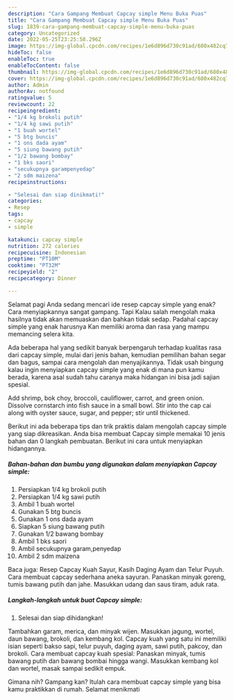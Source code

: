 ```yaml
---
description: "Cara Gampang Membuat Capcay simple Menu Buka Puas"
title: "Cara Gampang Membuat Capcay simple Menu Buka Puas"
slug: 1839-cara-gampang-membuat-capcay-simple-menu-buka-puas
category: Uncategorized
date: 2022-05-25T23:25:58.296Z
image: https://img-global.cpcdn.com/recipes/1e6d896d730c91ad/680x482cq70/capcay-simple-foto-resep-utama.jpg
hideToc: false
enableToc: true
enableTocContent: false
thumbnail: https://img-global.cpcdn.com/recipes/1e6d896d730c91ad/680x482cq70/capcay-simple-foto-resep-utama.jpg
cover: https://img-global.cpcdn.com/recipes/1e6d896d730c91ad/680x482cq70/capcay-simple-foto-resep-utama.jpg
author: Admin
authorAv: notfound
ratingvalue: 5
reviewcount: 22
recipeingredient:
- "1/4 kg brokoli putih"
- "1/4 kg sawi putih"
- "1 buah wortel"
- "5 btg buncis"
- "1 ons dada ayam"
- "5 siung bawang putih"
- "1/2 bawang bombay"
- "1 bks saori"
- "secukupnya garampenyedap"
- "2 sdm maizena"
recipeinstructions:

- "Selesai dan siap dinikmati!"
categories:
- Resep
tags:
- capcay
- simple

katakunci: capcay simple 
nutrition: 272 calories
recipecuisine: Indonesian
preptime: "PT10M"
cooktime: "PT32M"
recipeyield: "2"
recipecategory: Dinner

---
```



Selamat pagi Anda sedang mencari ide resep capcay simple yang enak? Cara menyiapkannya sangat gampang. Tapi Kalau salah mengolah maka hasilnya tidak akan memuaskan dan bahkan tidak sedap. Padahal capcay simple yang enak harusnya Kan memiliki aroma dan rasa yang mampu memancing selera kita.


Ada beberapa hal yang sedikit banyak berpengaruh terhadap kualitas rasa dari capcay simple, mulai dari jenis bahan, kemudian pemilihan bahan segar dan bagus, sampai cara mengolah dan menyajikannya. Tidak usah bingung kalau ingin menyiapkan capcay simple yang enak di mana pun kamu berada, karena asal sudah tahu caranya maka hidangan ini bisa jadi sajian spesial.

Add shrimp, bok choy, broccoli, cauliflower, carrot, and green onion. Dissolve cornstarch into fish sauce in a small bowl. Stir into the cap cai along with oyster sauce, sugar, and pepper; stir until thickened.


Berikut ini ada beberapa tips dan trik praktis dalam mengolah capcay simple yang siap dikreasikan. Anda bisa membuat Capcay simple memakai 10 jenis bahan dan 0 langkah pembuatan. Berikut ini cara untuk menyiapkan hidangannya.

<!--inarticleads1-->

##### Bahan-bahan dan bumbu yang digunakan dalam menyiapkan Capcay simple:

1. Persiapkan 1/4 kg brokoli putih
1. Persiapkan 1/4 kg sawi putih
1. Ambil 1 buah wortel
1. Gunakan 5 btg buncis
1. Gunakan 1 ons dada ayam
1. Siapkan 5 siung bawang putih
1. Gunakan 1/2 bawang bombay
1. Ambil 1 bks saori
1. Ambil secukupnya garam,penyedap
1. Ambil 2 sdm maizena


Baca juga: Resep Capcay Kuah Sayur, Kasih Daging Ayam dan Telur Puyuh. Cara membuat capcay sederhana aneka sayuran. Panaskan minyak goreng, tumis bawang putih dan jahe. Masukkan udang dan saus tiram, aduk rata. 

<!--inarticleads2-->

##### Langkah-langkah untuk buat Capcay simple:


1. Selesai dan siap dihidangkan!

Tambahkan garam, merica, dan minyak wijen. Masukkan jagung, wortel, daun bawang, brokoli, dan kembang kol. Capcay kuah yang satu ini memiliki isian seperti bakso sapi, telur puyuh, daging ayam, sawi putih, pakcoy, dan brokoli. Cara membuat capcay kuah spesial: Panaskan minyak, tumis bawang putih dan bawang bombai hingga wangi. Masukkan kembang kol dan wortel, masak sampai sedikit empuk. 

Gimana nih? Gampang kan? Itulah cara membuat capcay simple yang bisa kamu praktikkan di rumah. Selamat menikmati
